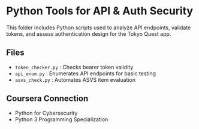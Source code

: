 # Python Tools for API & Auth Security

This folder includes Python scripts used to analyze API endpoints, validate tokens, and assess authentication design for the Tokyo Quest app.

## Files

- `token_checker.py` : Checks bearer token validity
- `api_enum.py` : Enumerates API endpoints for basic testing
- `asvs_check.py` : Automates ASVS item evaluation

## Coursera Connection

- Python for Cybersecurity
- Python 3 Programming Specialization
